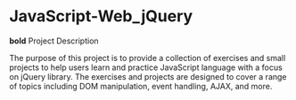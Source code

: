 # JavaScript-Web_jQuery
**bold** Project Description

The purpose of this project is to provide a collection of exercises and small projects to help users learn and practice JavaScript language with a focus on jQuery library. The exercises and projects are designed to cover a range of topics including DOM manipulation, event handling, AJAX, and more.
